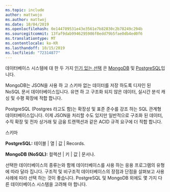```yaml
---
ms.topic: include
author: mattwojo
ms.author: mattwoj
ms.date: 10/04/2019
ms.openlocfilehash: 0e144789531e43e3561e7b82830c2b78249c294b
ms.sourcegitcommit: 13faf9dab9946295986f8edd79b5fae0db4ed0f6
ms.translationtype: MT
ms.contentlocale: ko-KR
ms.lasthandoff: 10/15/2019
ms.locfileid: "72314877"
---
```

데이터베이스 시스템에 대 한 두 가지 [인기 있는 선택](https://insights.stackoverflow.com/survey/2019#technology-_-databases) 은 [MongoDB](https://www.mongodb.com/what-is-mongodb) 및 [PostgreSQL](https://www.postgresql.org/about/)입니다. 

MongoDB는 JSON을 사용 하 고 스키마 없는 데이터를 저장 하도록 디자인 된 NoSQL 문서 데이터베이스입니다. 유연 하 고 구조화 되지 않은 데이터, 실시간 분석 캐싱 및 수평 확장에 적합 합니다. 

PostgreSQL (Postgres 라고도 함)는 확장성 및 표준 준수를 강조 하는 SQL 관계형 데이터베이스입니다. 이제 JSON을 처리할 수도 있지만 일반적으로 구조화 된 데이터, 수직 확장 및 전자 상거래 및 금융 트랜잭션과 같은 ACID 규격 요구에 더 적합 합니다.

스키마

**PostgreSQL:** 테이블 | 열 | 값 | Records.

**MongoDB (NoSQL):** 컬렉션 | 키 | 값 | 문서나.

선택한 데이터베이스의 종류는와 함께 데이터베이스를 사용 하는 응용 프로그램의 유형에 따라 달라 집니다. 구조적 및 비구조적 데이터베이스의 장점과 단점을 살펴보고 사용 사례에 따라 선택 하는 것이 좋습니다. PostgreSQL 및 MongoDB 외에도 몇 가지 다른 데이터베이스 시스템을 고려해 야 합니다.